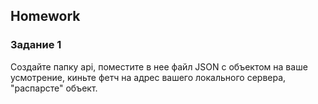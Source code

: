 ##  Homework

### Задание 1

Создайте папку api, поместите в нее файл JSON с объектом на ваше усмотрение, киньте фетч на адрес вашего локального сервера, "распарсте" объект.   
